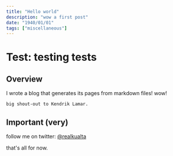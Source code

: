 ```yaml
---
title: "Hello world"
description: "wow a first post"
date: "1940/01/01"
tags: ["miscellaneous"]
---
```


# Test: testing tests 

## Overview

I wrote a blog that generates its pages from markdown files! wow!

    big shout-out to Kendrik Lamar.


## Important (very)

follow me on twitter: [@realkualta](https://twitter.com/realkualta)

that's all for now. 